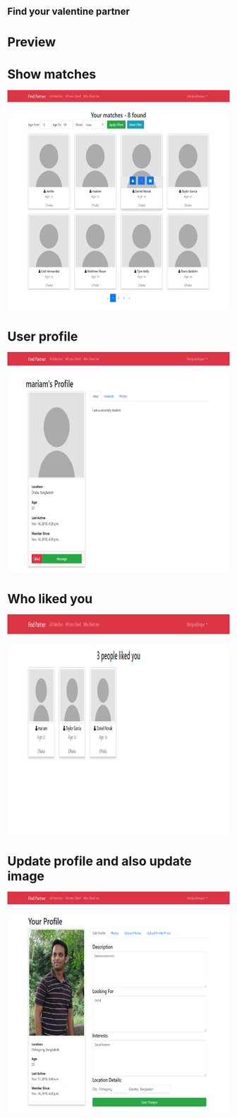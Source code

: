 ## Find your valentine partner

# Preview

# Show matches
<img src="screenshots/one.png" height="500">

# User profile
<img src="screenshots/two.png" height="500">

# Who liked you
<img src="screenshots/three.png" height="500">

# Update profile and also update image
<img src="screenshots/four.png" height="500">
